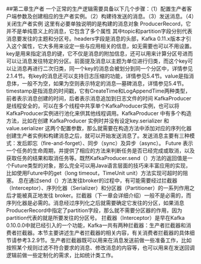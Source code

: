 ##第二章生产者
一个正常的生产逻辑需要具备以下几个步骤：（1）配置生产者客户端参数及创建相应的生产者实例。（2）构建待发送的消息。（3）发送消息。（4）关闭生产者实例
这里有必要单独说明的是构建的消息对象 ProducerRecord，它并不是单纯意义上的消息，它包含了多个属性
其中topic和partition字段分别代表消息要发往的主题和分区号。headers字段是消息的头部，Kafka 0.11.x版本才引入这个属性，它大多用来设定一些与应用相关的信息，如无需要也可以不用设置。key是用来指定消息的键，它不仅是消息的附加信息，还可以用来计算分区号进而可以让消息发往特定的分区。前面提及消息以主题为单位进行归类，而这个key可以让消息再进行二次归类，同一个key的消息会被划分到同一个分区中，详情参见2.1.4节。有key的消息还可以支持日志压缩的功能，详情参见5.4节。value是指消息体，一般不为空，如果为空则表示特定的消息—墓碑消息，详情参见5.4节。timestamp是指消息的时间戳，它有CreateTime和LogAppendTime两种类型，前者表示消息创建的时间，后者表示消息追加到日志文件的时间
KafkaProducer是线程安全的，可以在多个线程中共享单个KafkaProducer实例，也可以将KafkaProducer实例进行池化来供其他线程调用。KafkaProducer 中有多个构造方法，比如在创建 KafkaProducer 实例时并没有设定key.serializer 和 value.serializer 这两个配置参数，那么就需要在构造方法中添加对应的序列化器
创建生产者实例和构建消息之后，就可以开始发送消息了。发送消息主要有三种模式：发后即忘（fire-and-forget）、同步（sync）及异步（async）。
Future 表示一个任务的生命周期，并提供了相应的方法来判断任务是否已经完成或取消，以及获取任务的结果和取消任务等。既然KafkaProducer.send（）方法的返回值是一个Future类型的对象，那么完全可以用Java语言层面的技巧来丰富应用的实现，比如使用Future中的get（long timeout，TimeUnit unit）方法实现可超时的阻塞。
息在通过send（）方法发往broker的过程中，有可能需要经过拦截器（Interceptor）、序列化器（Serializer）和分区器（Partitioner）的一系列作用之后才能被真正地发往 broker。拦截器（下一章会详细介绍）一般不是必需的，而序列化器是必需的。消息经过序列化之后就需要确定它发往的分区，如果消息ProducerRecord中指定了partition字段，那么就不需要分区器的作用，因为partition代表的就是所要发往的分区号。
拦截器（Interceptor）是早在Kafka 0.10.0.0中就已经引入的一个功能，Kafka一共有两种拦截器：生产者拦截器和消费者拦截器。本节主要讲述生产者拦截器的相关内容，有关消费者拦截器的具体细节请参考3.2.9节。生产者拦截器既可以用来在消息发送前做一些准备工作，比如按照某个规则过滤不符合要求的消息、修改消息的内容等，也可以用来在发送回调逻辑前做一些定制化的需求，比如统计类工作。



















